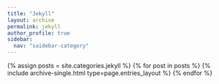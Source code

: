 ```yaml
---
title: "Jekyll"
layout: archive
permalink: jekyll
author_profile: true
sidebar:
  nav: "saidebar-category"
---
```


{% assign posts = site.categories.jekyll %}
{% for post in posts %} {% include archive-single.html type=page.entries_layout %} {% endfor %}